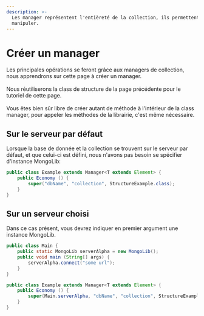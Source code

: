 ```yaml
---
description: >-
  Les manager représentent l'entièreté de la collection, ils permettent de les
  manipuler.
---
```


# Créer un manager

Les principales opérations se feront grâce aux managers de collection, \
nous apprendrons sur cette page à créer un manager.\
\
Nous réutiliserons la class de structure de la page précédente pour le tutoriel de cette page.\
\
Vous êtes bien sûr libre de créer autant de méthode à l'intérieur de la class manager, pour appeler les méthodes de la librairie, c'est même nécessaire.

## Sur le serveur par défaut

Lorsque la base de donnée et la collection se trouvent sur le serveur par défaut, et que celui-ci est défini, nous n'avons pas besoin se spécifier d'instance MongoLib:

```java
public class Example extends Manager<T extends Element> {
    public Economy () {
        super("dbName", "collection", StructureExample.class);
    }
}
```

## Sur un serveur choisi

Dans ce cas présent, vous devrez indiquer en premier argument une instance MongoLib.

```java
public class Main {
    public static MongoLib serverAlpha = new MongoLib();
    public void main (String[] args) {
        serverAlpha.connect("some url");
    }
}

public class Example extends Manager<T extends Element> {
    public Economy () {
        super(Main.serverAlpha, "dbName", "collection", StructureExample.class);
    }
}
```
